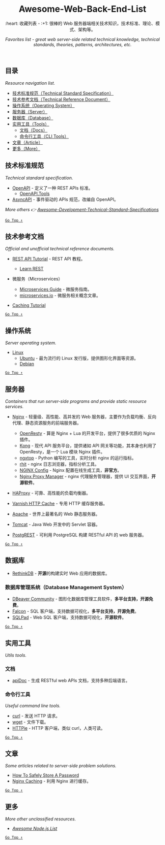 <div align="center">
  <h1>Awesome-Web-Back-End-List</h1>

  <p>:heart: 收藏列表 - :+1: 很棒的 Web 服务器端相关技术知识，技术标准、理论、模式、架构等。</p>
  <p><i>Favorites list - great web server-side related technical knowledge, technical standards, theories, patterns, architectures, etc.</i></p>
</div>

<br />

## 目录

*Resource navigation list.*

- [技术标准规范（Technical Standard Specification）](#技术标准规范)
- [技术参考文档（Technical Reference Document）](#技术参考文档)
- [操作系统（Operating System）](#操作系统)
- [服务器（Server）](#服务器)
- [数据库（Database）](#数据库)
- [实用工具（Tools）](#实用工具)
  - [文档（Docs）](#文档)
  - [命令行工具（CLI Tools）](#命令行工具)
- [文章（Article）](#文章)
- [更多（More）](#更多)

## 技术标准规范

*Technical standard specification.*

- [OpenAPI](https://www.openapis.org/) - 定义了一种 REST APIs 标准。
  - [OpenAPI.Tools](https://openapi.tools/)
- [AsyncAPI](https://www.asyncapi.com/) - 事件驱动的 APIs 规范，改编自 OpenAPI。

*More others 👉 [Awesome-Development-Technical-Standard-Specifications](awesome-dev-specifications.md)*

[`Go Top ↑`](#awesome-web-back-end-list)

## 技术参考文档

*Official and unofficial technical reference documents.*

- [REST API Tutorial](https://restfulapi.net/) - REST API 教程。
  - [Learn REST](http://rest.elkstein.org/)

- 微服务（Microservices）
  - [Microservices Guide](https://martinfowler.com/microservices/) - 微服务指南。
  - [microservices.io](https://microservices.io/) - 微服务相关概念文章。

- [Caching Tutorial](https://www.mnot.net/cache_docs/)

[`Go Top ↑`](#awesome-web-back-end-list)

## 操作系统

*Server operating system.*

- [Linux](https://www.linux.org/)
  - [Ubuntu](https://ubuntu.com/) - 最为流行的 Linux 发行版，提供图形化界面等资源。
  - [Debian](https://www.debian.org/)

[`Go Top ↑`](#awesome-web-back-end-list)

## 服务器

*Containers that run server-side programs and provide static resource services.*
  
- [Nginx](http://nginx.org/en/) - 轻量级、高性能、高并发的 Web 服务器，主要作为负载均衡、反向代理、静态资源服务的前端服务器。
  - [OpenResty](http://openresty.org/) - 算是 Nginx + Lua 的开发平台，提供了很多优质的 Nginx 插件。
  - [Kong](https://konghq.com/) - 现代 API 服务平台，提供诸如 API 网关等功能，其本身也利用了 OpenResty，是一个 Lua 模块 Nginx 插件。
  - [ngxtop](https://github.com/lebinh/ngxtop) - Python 编写的工具，实时分析 nginx 的运行指标。
  - [rhit](https://github.com/Canop/rhit) - nginx 日志浏览器，指标分析工具。
  - [NGINX Config](https://www.digitalocean.com/community/tools/nginx) - Nginx 配置在线生成工具，**非官方**。
  - [Nginx Proxy Manager](https://nginxproxymanager.com/) - nginx 代理服务管理器，提供 UI 交互界面，**开源软件**。

- [HAProxy](https://www.haproxy.org/) - 可靠、高性能的负载均衡器。
- [Varnish HTTP Cache](https://varnish-cache.org/) - 专用 HTTP 缓存服务器。
- [Apache](http://httpd.apache.org/) - 世界上最著名的 Web 静态服务器。

- [Tomcat](http://tomcat.apache.org/) - Java Web 开发中的 Servlet 容器。	

- [PostgREST](https://postgrest.org/) - 可利用 PostgreSQL 构建 RESTful API 的 web 服务器。

[`Go Top ↑`](#awesome-web-back-end-list)

## 数据库

- [RethinkDB](https://rethinkdb.com/) - **开源**的构建实时 Web 应用的数据库。

### 数据库管理系统（Database Management System）

- [DBeaver Community](https://dbeaver.io/) - 图形化数据库管理工具软件，**多平台支持，开源免费**。
- [Falcon](https://github.com/plotly/falcon) - SQL 客户端，支持数据可视化，**多平台支持，开源免费**。
- [SQLPad](https://sqlpad.github.io/sqlpad/) - Web SQL 客户端，支持数据可视化，**开源软件**。

[`Go Top ↑`](#awesome-web-back-end-list)

## 实用工具

*Utils tools.*

### 文档

- [apiDoc](https://apidocjs.com/) - 生成 RESTful web APIs 文档，支持多种后端语言。

### 命令行工具

*Useful command line tools.*

- [curl](https://curl.haxx.se/) - 发送 HTTP 请求。
- [wget](https://www.gnu.org/software/wget/) - 文件下载。
- [HTTPie](https://httpie.org/) - HTTP 客户端，类似 curl，人类可读。

[`Go Top ↑`](#awesome-web-back-end-list)

## 文章

*Some articles related to server-side problem solutions.*

- [How To Safely Store A Password](https://codahale.com/how-to-safely-store-a-password/)
- [Nginx Caching](https://serversforhackers.com/c/nginx-caching) - 利用 Nginx 进行缓存。

[`Go Top ↑`](#awesome-web-back-end-list)

## 更多

*More other unclassified resources.*

- [*Awesome Node.js List*](./awesome-nodejs.md)

[`Go Top ↑`](#awesome-web-back-end-list)
